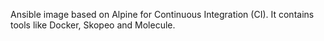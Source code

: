 Ansible image based on Alpine for Continuous Integration (CI). It contains tools like Docker, Skopeo and Molecule.
